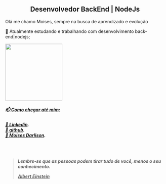 <h2 align="center"> 
	Desenvolvedor BackEnd | NodeJs
</h2>
 <p> Olá me chamo Moises, sempre na busca de aprendizado e evolução <p>

<p>🌱 Atualmente estudando e trabalhando com desenvolvimento back-end|nodejs;<p>
	
<div>
  <a href="https://github.com/MoisesDarlison">
  <img height="180em" src="https://github-readme-stats.vercel.app/api/top-langs/?username=MoisesDarlison&layout=compact&langs_count=8&theme=dracula">
</div>
	

<h5>📫 Como chegar até mim:<h5>
<a href="https://www.linkedin.com/in/moises-darlison/">🔗 Linkedin</a>.<br/>
<a href="https://github.com/MoisesDarlison/MoisesDarlison/">🔗 github</a>.<br/>
<a href="mailto:moisesdarlison91@gmail.com">📧 Moises Darlison</a>.<br/>
<br/>  <br/>  <br/>
  
<blockquote cite=Albert Einstein>
  <p> Lembre-se que as pessoas podem tirar tudo de você, menos o seu conhecimento.</p>
  <u>Albert Einstein</u>
</blockquote>
